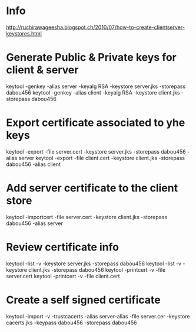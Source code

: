 # Info

http://ruchirawageesha.blogspot.ch/2010/07/how-to-create-clientserver-keystores.html

# Generate Public & Private keys for client & server
keytool -genkey -alias server -keyalg RSA -keystore server.jks -storepass dabou456
keytool -genkey -alias client -keyalg RSA -keystore client.jks -storepass dabou456

# Export certificate associated to yhe keys
keytool -export -file server.cert -keystore server.jks -storepass dabou456 -alias server
keytool -export -file client.cert -keystore client.jks -storepass dabou456 -alias client

# Add server certificate to the client store
keytool -importcert -file server.cert -keystore client.jks -storepass dabou456 -alias server

# Review certificate info
keytool -list -v -keystore server.jks -storepass dabou456
keytool -list -v -keystore client.jks -storepass dabou456
keytool -printcert -v -file server.cert
keytool -printcert -v -file client.cert

# Create a self signed certificate
keytool -import -v -trustcacerts -alias server-alias -file server.cer -keystore cacerts.jks -keypass dabou456 -storepass dabou456
